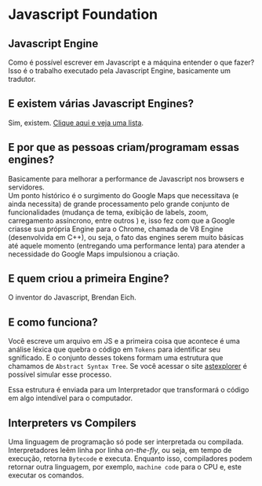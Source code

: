 # Javascript Foundation

## Javascript Engine

Como é possível escrever em Javascript e a máquina entender o que fazer?  
Isso é o trabalho executado pela Javascript Engine, basicamente um tradutor.

## E existem várias Javascript Engines?

Sim, existem. [Clique aqui e veja uma lista](https://en.wikipedia.org/wiki/List_of_ECMAScript_engines).

## E por que as pessoas criam/programam essas engines?

Basicamente para melhorar a performance de Javascript nos browsers e servidores.  
Um ponto histórico é o surgimento do Google Maps que necessitava (e ainda necessita) de grande processamento pelo grande conjunto de funcionalidades (mudança de tema, exibição de labels, zoom, carregamento assíncrono, entre outros ) e, isso fez com que a Google criasse sua própria Engine para o Chrome, chamada de V8 Engine (desenvolvida em C++), ou seja, o fato das engines serem muito básicas até aquele momento (entregando uma performance lenta) para atender a necessidade do Google Maps impulsionou a criação.

## E quem criou a primeira Engine?

O inventor do Javascript, Brendan Eich.

## E como funciona?

Você escreve um arquivo em JS e a primeira coisa que acontece é uma análise léxica que quebra o código em `Tokens` para identificar seu sgnificado. E o conjunto desses tokens formam uma estrutura que chamamos de `Abstract Syntax Tree`. Se você acessar o site [astexplorer](https://astexplorer.net/) é possível simular esse processo.

Essa estrutura é enviada para um Interpretador que transformará o código em algo intendível para o computador.

## Interpreters vs Compilers

Uma linguagem de programação só pode ser interpretada ou compilada.
Interpretadores leêm linha por linha *on-the-fly*, ou seja, em tempo de execução, retorna `Bytecode` e executa.
Enquanto isso, compiladores podem retornar outra linguagem, por exemplo, `machine code` para o CPU e, este executar os comandos.


 